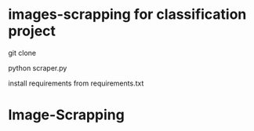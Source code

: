 # images-scrapping for classification project

git clone 



python scraper.py

install requirements from requirements.txt
# Image-Scrapping
